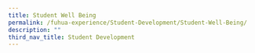 ```yaml
---
title: Student Well Being
permalink: /fuhua-experience/Student-Development/Student-Well-Being/
description: ""
third_nav_title: Student Development
---
```

